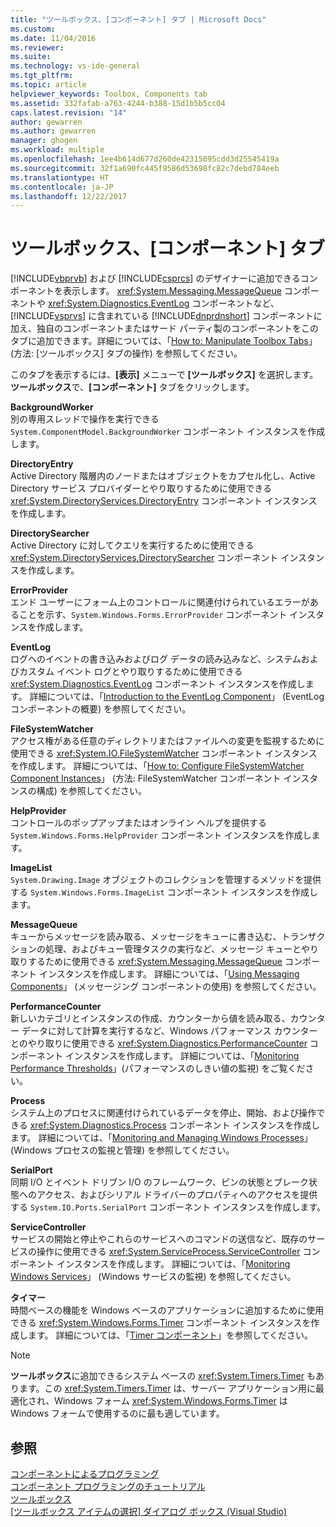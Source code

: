 ```yaml
---
title: "ツールボックス、[コンポーネント] タブ | Microsoft Docs"
ms.custom: 
ms.date: 11/04/2016
ms.reviewer: 
ms.suite: 
ms.technology: vs-ide-general
ms.tgt_pltfrm: 
ms.topic: article
helpviewer_keywords: Toolbox, Components tab
ms.assetid: 332fafab-a763-4244-b388-15d1b5b5cc04
caps.latest.revision: "14"
author: gewarren
ms.author: gewarren
manager: ghogen
ms.workload: multiple
ms.openlocfilehash: 1ee4b614d677d260de42315095cdd3d25545419a
ms.sourcegitcommit: 32f1a690fc445f9586d53698fc82c7debd784eeb
ms.translationtype: HT
ms.contentlocale: ja-JP
ms.lasthandoff: 12/22/2017
---
```

# <a name="toolbox-components-tab"></a>ツールボックス、[コンポーネント] タブ
[!INCLUDE[vbprvb](../../code-quality/includes/vbprvb_md.md)] および [!INCLUDE[csprcs](../../data-tools/includes/csprcs_md.md)] のデザイナーに追加できるコンポーネントを表示します。 <xref:System.Messaging.MessageQueue> コンポーネントや <xref:System.Diagnostics.EventLog> コンポーネントなど、[!INCLUDE[vsprvs](../../code-quality/includes/vsprvs_md.md)] に含まれている [!INCLUDE[dnprdnshort](../../code-quality/includes/dnprdnshort_md.md)] コンポーネントに加え、独自のコンポーネントまたはサード パーティ製のコンポーネントをこのタブに追加できます。詳細については、「[How to: Manipulate Toolbox Tabs](http://msdn.microsoft.com/en-us/21285050-cadd-455a-b1f5-a2289a89c4db)」 (方法: [ツールボックス] タブの操作) を参照してください。  
  
 このタブを表示するには、**[表示]** メニューで **[ツールボックス]** を選択します。 **ツールボックス**で、**[コンポーネント]** タブをクリックします。  
  
 **BackgroundWorker**  
 別の専用スレッドで操作を実行できる `System.ComponentModel.BackgroundWorker` コンポーネント インスタンスを作成します。  
  
 **DirectoryEntry**  
 Active Directory 階層内のノードまたはオブジェクトをカプセル化し、Active Directory サービス プロバイダーとやり取りするために使用できる <xref:System.DirectoryServices.DirectoryEntry> コンポーネント インスタンスを作成します。  
  
 **DirectorySearcher**  
 Active Directory に対してクエリを実行するために使用できる <xref:System.DirectoryServices.DirectorySearcher> コンポーネント インスタンスを作成します。  
  
 **ErrorProvider**  
 エンド ユーザーにフォーム上のコントロールに関連付けられているエラーがあることを示す、`System.Windows.Forms.ErrorProvider` コンポーネント インスタンスを作成します。  
  
 **EventLog**  
 ログへのイベントの書き込みおよびログ データの読み込みなど、システムおよびカスタム イベント ログとやり取りするために使用できる <xref:System.Diagnostics.EventLog> コンポーネント インスタンスを作成します。 詳細については、「[Introduction to the EventLog Component](http://msdn.microsoft.com/en-us/a2ba4f28-4b1a-435e-99ef-51b28e21f805)」 (EventLog コンポーネントの概要) を参照してください。  
  
 **FileSystemWatcher**  
 アクセス権がある任意のディレクトリまたはファイルへの変更を監視するために使用できる <xref:System.IO.FileSystemWatcher> コンポーネント インスタンスを作成します。 詳細については、「[How to: Configure FileSystemWatcher Component Instances](http://msdn.microsoft.com/en-us/2e628234-4951-4135-8a86-28b924070d50)」 (方法: FileSystemWatcher コンポーネント インスタンスの構成) を参照してください。  
  
 **HelpProvider**  
 コントロールのポップアップまたはオンライン ヘルプを提供する `System.Windows.Forms.HelpProvider` コンポーネント インスタンスを作成します。  
  
 **ImageList**  
 `System.Drawing.Image` オブジェクトのコレクションを管理するメソッドを提供する `System.Windows.Forms.ImageList` コンポーネント インスタンスを作成します。  
  
 **MessageQueue**  
 キューからメッセージを読み取る、メッセージをキューに書き込む、トランザクションの処理、およびキュー管理タスクの実行など、メッセージ キューとやり取りするために使用できる <xref:System.Messaging.MessageQueue> コンポーネント インスタンスを作成します。 詳細については、「[Using Messaging Components](http://msdn.microsoft.com/en-us/922dbac7-26f0-4e39-b666-ccfc184793d7)」 (メッセージング コンポーネントの使用) を参照してください。  
  
 **PerformanceCounter**  
 新しいカテゴリとインスタンスの作成、カウンターから値を読み取る、カウンター データに対して計算を実行するなど、Windows パフォーマンス カウンターとのやり取りに使用できる <xref:System.Diagnostics.PerformanceCounter> コンポーネント インスタンスを作成します。 詳細については、「[Monitoring Performance Thresholds](http://msdn.microsoft.com/en-us/b8b44a55-31d0-4b45-9517-8c1b1e4fdc91)」(パフォーマンスのしきい値の監視) をご覧ください。  
  
 **Process**  
 システム上のプロセスに関連付けられているデータを停止、開始、および操作できる <xref:System.Diagnostics.Process> コンポーネント インスタンスを作成します。 詳細については、「[Monitoring and Managing Windows Processes](http://msdn.microsoft.com/en-us/a86bd4c1-b92c-49a0-8f32-61d67837b45e)」 (Windows プロセスの監視と管理) を参照してください。  
  
 **SerialPort**  
 同期 I/O とイベント ドリブン I/O のフレームワーク、ピンの状態とブレーク状態へのアクセス、およびシリアル ドライバーのプロパティへのアクセスを提供する `System.IO.Ports.SerialPort` コンポーネント インスタンスを作成します。  
  
 **ServiceController**  
 サービスの開始と停止やこれらのサービスへのコマンドの送信など、既存のサービスの操作に使用できる <xref:System.ServiceProcess.ServiceController> コンポーネント インスタンスを作成します。 詳細については、「[Monitoring Windows Services](http://msdn.microsoft.com/en-us/4542ee3f-e052-4cb9-8726-58e9420de222)」 (Windows サービスの監視) を参照してください。  
  
 **タイマー**  
 時間ベースの機能を Windows ベースのアプリケーションに追加するために使用できる <xref:System.Windows.Forms.Timer> コンポーネント インスタンスを作成します。 詳細については、「[Timer コンポーネント](/dotnet/framework/winforms/controls/timer-component-windows-forms)」を参照してください。  
  
> [!NOTE]
>  **ツールボックス**に追加できるシステム ベースの <xref:System.Timers.Timer> もあります。この <xref:System.Timers.Timer> は、サーバー アプリケーション用に最適化され、Windows フォーム <xref:System.Windows.Forms.Timer> は Windows フォームで使用するのに最も適しています。  
  
## <a name="see-also"></a>参照  
 [コンポーネントによるプログラミング](http://msdn.microsoft.com/Library/d4d4fcb4-e0b8-46b3-b679-7ee0026eb9e3)   
 [コンポーネント プログラミングのチュートリアル](http://msdn.microsoft.com/Library/373cacf7-479e-4b05-991c-5cb18824e913)   
 [ツールボックス](../../ide/reference/toolbox.md)   
 [[ツールボックス アイテムの選択] ダイアログ ボックス (Visual Studio)](http://msdn.microsoft.com/en-us/bd07835f-18a8-433e-bccc-7141f65263bb)
